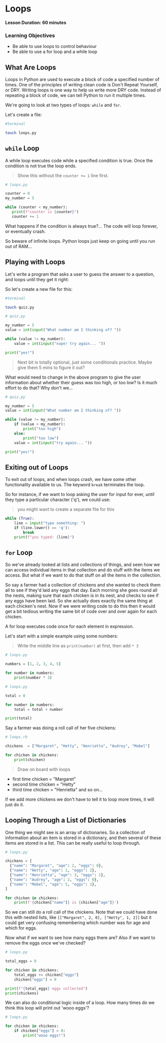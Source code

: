 # Loops

**Lesson Duration: 60 minutes**

### Learning Objectives

- Be able to use loops to control behaviour
- Be able to use a for loop and a while loop

## What Are Loops

Loops in Python are used to execute a block of code a specified number of times. One of the principles of writing clean code is Don't Repeat Yourself, or DRY. Writing loops is one way to help us write more DRY code. Instead of repeating a block of code, we can tell Python to run it multiple times.

We're going to look at two types of loops: `while` and `for`.

Let's create a file:

```bash
#terminal

touch loops.py
```

## `while` Loop

A while loop executes code while a specified condition is true. Once the condition is not true the loop ends.

> Show this without the `counter += 1` line first.

```python
# loops.py

counter = 0
my_number = 5

while (counter < my_number):
   print(f"counter is {counter}")
   counter += 1
```

What happens if the condition is always true?... The code will loop forever, or eventually crash.

So beware of infinite loops. Python loops just keep on going until you run out of RAM...

## Playing with Loops

Let's write a program that asks a user to guess the answer to a question, and loops until they get it right:

So let's create a new file for this:

```bash
#terminal

touch quiz.py
```

```python
# quiz.py

my_number = 5
value = int(input("What number am I thinking of? "))

while (value != my_number):
    value = int(input("nope! try again... "))

print("yes!")
```

> Next bit is totally optional, just some conditionals practice. Maybe give them 5 mins to figure it out?

What would need to change in the above program to give the user information about whether their guess was too high, or too low? Is it much effort to do that? Why don't we...

```python
# quiz.py

my_number = 5
value = int(input("What number am I thinking of? "))

while (value != my_number):
    if (value > my_number):
        print("too high")
    else:
        print("too low")
    value = int(input("try again... "))

print("yes!")
```

## Exiting out of Loops

To exit out of loops, and when loops crash, we have some other functionality available to us. The keyword `break` terminates the loop.

So for instance, if we want to loop asking the user for input for ever, _until_ they type a particular character ('q'), we could use:

> you might want to create a separate file for this

```python
while (True):
    line = input("type something: ")
    if (line.lower() == 'q'):
        break
    print(f"you typed: {line}")
```

## `for` Loop

So we've already looked at lists and collections of things, and seen how we can access individual items in that collection and do stuff with the items we access. But what if we want to do that stuff on all the items in the collection.

So say a farmer had a collection of chickens and she wanted to check them all to see if they'd laid any eggs that day. Each morning she goes round all the nests, making sure that each chicken is in its nest, and checks to see if any eggs have been laid. So she actually does exactly the same thing at each chicken's nest. Now if we were writing code to do this then it would get a bit tedious writing the same bit of code over and over again for each chicken.

A for loop executes code once for each element in expression.

Let's start with a simple example using some numbers:

> Write the middle line as `print(number)` at first, then add `* 3`

```python
# loops.py

numbers = [1, 2, 3, 4, 5]

for number in numbers:
    print(number * 3)
```

```python
# loops.py

total = 0

for number in numbers:
    total = total + number

print(total)
```

Say a farmer was doing a roll call of her five chickens:

```python
# loops.rb

chickens  = ["Margaret", "Hetty", "Henrietta", "Audrey", "Mabel"]

for chicken in chickens:
    print(chicken)

```

> Draw on board with loops

* first time chicken = "Margaret"
* second time chicken = "Hetty"
* third time chicken = "Henrietta" and so on...

If we add more chickens we don't have to tell it to loop more times, it will just do it.

## Looping Through a List of Dictionaries

One thing we might see is an array of dictionaries. So a collection of information about an item is stored in a dictionary, and then several of these items are stored in a list. This can be really useful to loop through.

```python
# loops.py

chickens = [
  {"name": "Margaret", "age": 2, "eggs": 0},
  {"name": "Hetty", "age": 1, "eggs": 2},
  {"name": "Henrietta", "age": 3, "eggs": 1},
  {"name": "Audrey", "age": 2, "eggs": 0},
  {"name": "Mabel", "age": 5, "eggs": 1},
]

for chicken in chickens:
    print(f'{chicken["name"]} is {chicken["age"]}')

```

So we can still do a roll call of the chickens. Note that we could have done this with nested lists, like `[["Margaret", 2, 0], ["Hetty", 1, 2]]` but it could get very confusing remembering which number was for age and which for eggs.

Now what if we want to see how many eggs there are? Also if we want to remove the eggs once we've checked?

```python
# loops.py

total_eggs = 0

for chicken in chickens:
    total_eggs += chicken["eggs"]
    chicken["eggs"] = 0

print(f"{total_eggs} eggs collected")
print(chickens)
```

We can also do conditional logic inside of a loop. How many times do we think this loop will print out 'wooo eggs'?

```python
# loops.py

for chicken in chickens:
    if chicken["eggs"] > 0:
        print("wooo eggs!")
```

